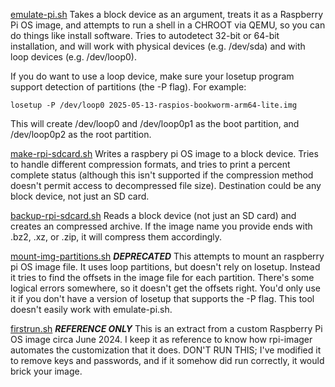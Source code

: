 [emulate-pi.sh](emulate-pi.sh) Takes a block device as an argument, treats it as a Raspberry Pi OS image, and attempts to run a shell in a CHROOT via QEMU, so you can do things like install software. Tries to autodetect 32-bit or 64-bit installation, and will work with physical devices (e.g. /dev/sda) and with loop devices (e.g. /dev/loop0). 

If you do want to use a loop device, make sure your losetup program support detection of partitions (the -P flag). For example: 

	losetup -P /dev/loop0 2025-05-13-raspios-bookworm-arm64-lite.img

This will create /dev/loop0 and /dev/loop0p1 as the boot partition, and /dev/loop0p2 as the root partition.

[make-rpi-sdcard.sh](make-rpi-sdcard.sh) Writes a raspbery pi OS image to a block device. Tries to handle different compression formats, and tries to print a percent complete status (although this isn't supported if the compression method doesn't permit access to decompressed file size). Destination could be any block device, not just an SD card.

[backup-rpi-sdcard.sh](backup-rpi-sdcard.sh) Reads a block device (not just an SD card) and creates an compressed archive. If the image name you provide ends with .bz2, .xz, or .zip, it will compress them accordingly.

[mount-img-partitions.sh](mount-img-partitions.sh) ***DEPRECATED*** This attempts to mount an raspberry pi OS image file. It uses loop partitions, but doesn't rely on losetup. Instead it tries to find the offsets in the image file for each partition. There's some logical errors somewhere, so it doesn't get the offsets right. You'd only use it if you don't have a version of losetup that supports the -P flag. This tool doesn't easily work with emulate-pi.sh.

[firstrun.sh](firstrun.sh) ***REFERENCE ONLY*** This is an extract from a custom Raspberry Pi OS image circa June 2024. I keep it as reference to know how rpi-imager automates the customization that it does. DON'T RUN THIS; I've modified it to remove keys and passwords, and if it somehow did run correctly, it would brick your image.
